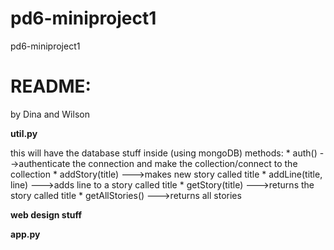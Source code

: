 pd6-miniproject1
================

pd6-miniproject1

<h1>README:</h1>
<p>by Dina and Wilson</p>
<b>util.py</b>
<p>this will have the database stuff inside (using mongoDB)
methods:
	* auth() -->authenticate the connection and make the collection/connect to the collection
	* addStory(title) --->makes new story called title
	* addLine(title, line) --->adds line to a story called title
	* getStory(title) --->returns the story called title
	* getAllStories() --->returns all stories

</p>

<b>web design stuff</b>

<b> app.py </b>


